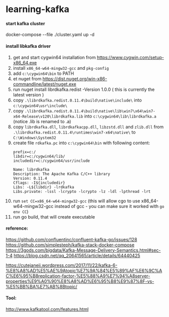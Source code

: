 # learning-kafka

#### start kafka cluster
docker-compose --file ./cluster.yaml up -d

#### install libkafka driver
1. get and start cygwin64 installation from https://www.cygwin.com/setup-x86_64.exe
1. install `x86_64-w64-mingw32-gcc` and `pkg-config`
1. add `c:\cygwin64\bin` to PATH
1. et nuget from https://dist.nuget.org/win-x86-commandline/latest/nuget.exe
1. run nuget install librdkafka.redist -Version 1.0.0 ( this is currently the latest version )
1. copy `.\librdkafka.redist.0.11.4\build\native\include\` into `c:\cygwin64\usr\include\`
1. copy `.\librdkafka.redist.0.11.4\build\native\lib\win7\x64\win7-x64-Release\v120\librdkafka.lib` into `c:\cygwin64\lib\librdkafka.a` (notice .lib is renamed to .a)
1. copy `librdkafka.dll`, `librdkafkacpp.dll`, `libzstd.dll` and `zlib.dll` from `.\librdkafka.redist.0.11.4\runtimes\win7-x64\native\` to `C:\Windows\System32`
1. create file `rdkafka.pc` into `c:\cygwin64\bin` with following content:
    ```
    prefix=c:/
    libdir=c:/cygwin64/lib/
    includedir=c:/cygwin64/usr/include

    Name: librdkafka
    Description: The Apache Kafka C/C++ library
    Version: 0.11.4
    Cflags: -I${includedir}
    Libs: -L${libdir} -lrdkafka
    Libs.private: -lssl -lcrypto -lcrypto -lz -ldl -lpthread -lrt
    ```
1. run `set CC=x86_64-w64-mingw32-gcc` (this will allow cgo to use x86_64-w64-mingw32-gcc instead of gcc - you can make sure it worked with `go env CC`)
1. run go build, that will create executable

#### reference:
https://github.com/confluentinc/confluent-kafka-go/issues/128
https://github.com/simplesteph/kafka-stack-docker-compose
https://3gods.com/bigdata/Kafka-Message-Delivery-Semantics.html#sec-1-4
https://blog.csdn.net/qq_20641565/article/details/64440425

https://cutejaneii.wordpress.com/2017/11/22/kafka-6-%E8%A8%AD%E5%AE%9Atopic%E7%9A%84%E5%89%AF%E6%9C%AC%E6%95%B8replication-factor-%E5%88%A9%E7%94%A8server-properties%E9%A0%90%E8%A8%AD%E6%95%B8%E9%87%8F-vs-%E5%BB%BA%E7%AB%8Btopic/

#### Tool:
http://www.kafkatool.com/features.html